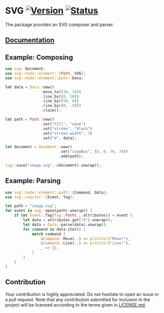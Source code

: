 # SVG [![Version][version-img]][version-url] [![Status][status-img]][status-url]

The package provides an SVG composer and parser.

## [Documentation][doc]

## Example: Composing

```rust
use svg::Document;
use svg::node::element::{Path, SVG};
use svg::node::element::path::Data;

let data = Data::new()
                .move_to((10, 10))
                .line_by((0, 50))
                .line_by((50, 0))
                .line_by((0, -50))
                .close();

let path = Path::new()
                .set("fill", "none")
                .set("stroke", "black")
                .set("stroke-width", 3)
                .set("d", data);

let document = Document::new()
                        .set("viewBox", (0, 0, 70, 70))
                        .add(path);

svg::save("image.svg", &document).unwrap();
```

## Example: Parsing

```rust
use svg::node::element::path::{Command, Data};
use svg::reactor::{Event, Tag};

let path = "image.svg";
for event in svg::open(path).unwrap() {
    if let Event::Tag(Tag::Path(_, attributes)) = event {
        let data = attributes.get("d").unwrap();
        let data = Data::parse(data).unwrap();
        for command in data.iter() {
            match command {
                &Command::Move(..) => println!("Move!"),
                &Command::Line(..) => println!("Line!"),
                _ => {},
            }
        }
    }
}
```

## Contribution

Your contribution is highly appreciated. Do not hesitate to open an issue or a
pull request. Note that any contribution submitted for inclusion in the project
will be licensed according to the terms given in [LICENSE.md](LICENSE.md).

[doc]: https://bodoni.github.io/svg
[status-img]: https://travis-ci.org/bodoni/svg.svg?branch=master
[status-url]: https://travis-ci.org/bodoni/svg
[version-img]: https://img.shields.io/crates/v/svg.svg
[version-url]: https://crates.io/crates/svg
